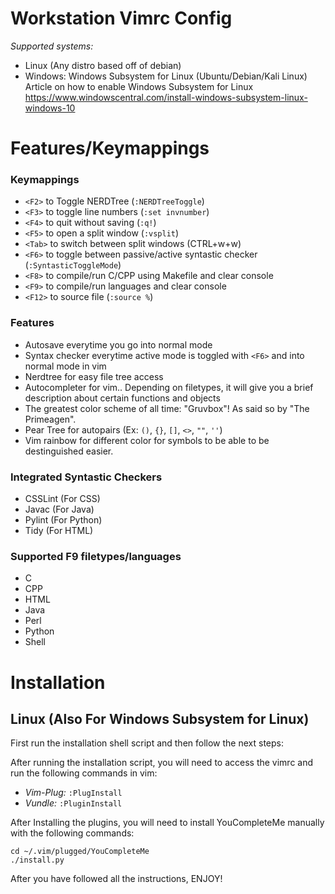 # Workstation Vimrc Config
*Supported systems:*
- Linux (Any distro based off of debian)
- Windows: Windows Subsystem for Linux (Ubuntu/Debian/Kali Linux)
Article on how to enable Windows Subsystem for Linux https://www.windowscentral.com/install-windows-subsystem-linux-windows-10

# Features/Keymappings
### Keymappings
- `<F2>` to Toggle NERDTree (`:NERDTreeToggle`)
- `<F3>` to toggle line numbers (`:set invnumber`)
- `<F4>` to quit without saving (`:q!`)
- `<F5>` to open a split window (`:vsplit`)
- `<Tab>` to switch between split windows (CTRL+w+w)
- `<F6>` to toggle between passive/active syntastic checker (`:SyntasticToggleMode`)
- `<F8>` to compile/run C/CPP using Makefile and clear console
- `<F9>` to compile/run languages and clear console
- `<F12>` to source file (`:source %`)

### Features
- Autosave everytime you go into normal mode
- Syntax checker everytime active mode is toggled with `<F6>` and into normal mode in vim
- Nerdtree for easy file tree access
- Autocompleter for vim.. Depending on filetypes, it will give you a brief description about certain functions and objects
- The greatest color scheme of all time: "Gruvbox"! As said so by "The Primeagen".
- Pear Tree for autopairs (Ex: `()`, `{}`, `[]`, `<>`, `""`, `''`)
- Vim rainbow for different color for symbols to be able to be destinguished easier.

### Integrated Syntastic Checkers
- CSSLint (For CSS)
- Javac (For Java)
- Pylint (For Python)
- Tidy (For HTML)

### Supported F9 filetypes/languages
- C
- CPP
- HTML
- Java
- Perl
- Python
- Shell

# Installation

## Linux (Also For Windows Subsystem for Linux)
First run the installation shell script and then follow the next steps:

After running the installation script, you will need to access the vimrc and run the following commands in vim:
- *Vim-Plug:* `:PlugInstall`
- *Vundle:* `:PluginInstall`

After Installing the plugins, you will need to install YouCompleteMe manually with the following commands:
```
cd ~/.vim/plugged/YouCompleteMe
./install.py
```

After you have followed all the instructions, ENJOY!
